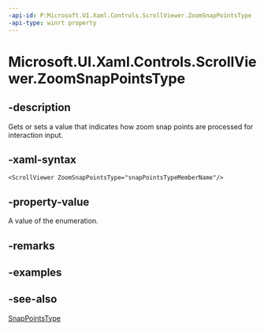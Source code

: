```yaml
---
-api-id: P:Microsoft.UI.Xaml.Controls.ScrollViewer.ZoomSnapPointsType
-api-type: winrt property
---
```


<!-- Property syntax
public Windows.UI.Xaml.Controls.SnapPointsType ZoomSnapPointsType { get;  set; }
-->

# Microsoft.UI.Xaml.Controls.ScrollViewer.ZoomSnapPointsType

## -description
Gets or sets a value that indicates how zoom snap points are processed for interaction input.

## -xaml-syntax
```xaml
<ScrollViewer ZoomSnapPointsType="snapPointsTypeMemberName"/>
```


## -property-value
A value of the enumeration.

## -remarks

## -examples

## -see-also
[SnapPointsType](snappointstype.md)
